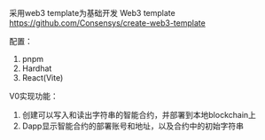 采用web3 template为基础开发 
Web3 template
https://github.com/Consensys/create-web3-template

配置：
1. pnpm
2. Hardhat
3. React(Vite)

V0实现功能：
1. 创建可以写入和读出字符串的智能合约，并部署到本地blockchain上
2. Dapp显示智能合约的部署账号和地址，以及合约中的初始字符串
